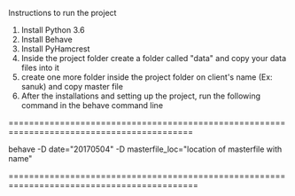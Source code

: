 Instructions to run the project

1. Install Python 3.6
2. Install Behave
3. Install PyHamcrest
4. Inside the project folder create a folder called "data" and copy your data files into it
5. create one more folder inside the project folder on client's name (Ex: sanuk) and copy master file
6. After the installations and setting up the project, run the following command in the behave command line

==========================================================================================

behave -D date="20170504" -D masterfile_loc="location of masterfile with name"

===========================================================================================
